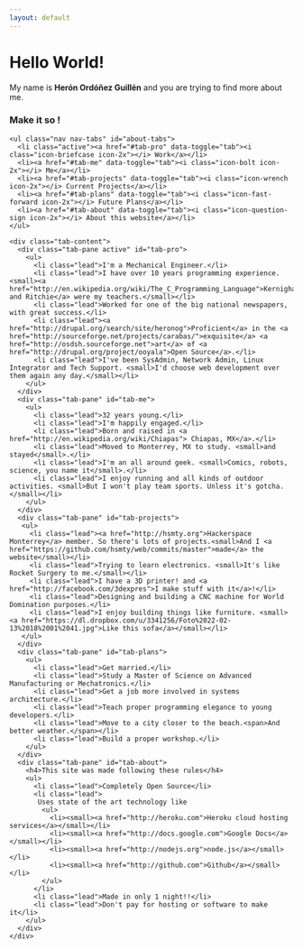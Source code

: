 ```yaml
---
layout: default
---
```

<div class="row">
  <div class="span10 offset1">
    <h1>Hello World!</h1>
    <p class="lead">My name is <strong>Herón Ordóñez Guillén</strong> and you are trying to find more about me.</p>
    <h3 class="text-center">Make it so !</h3>
  </div>
</div>
<div class="row">
  <div class="span10 offset1">
    
    <ul class="nav nav-tabs" id="about-tabs">
      <li class="active"><a href="#tab-pro" data-toggle="tab"><i class="icon-briefcase icon-2x"></i> Work</a></li>
      <li><a href="#tab-me" data-toggle="tab"><i class="icon-bolt icon-2x"></i> Me</a></li>
      <li><a href="#tab-projects" data-toggle="tab"><i class="icon-wrench icon-2x"></i> Current Projects</a></li>
      <li><a href="#tab-plans" data-toggle="tab"><i class="icon-fast-forward icon-2x"></i> Future Plans</a></li>
      <li><a href="#tab-about" data-toggle="tab"><i class="icon-question-sign icon-2x"></i> About this website</a></li>
    </ul>
    
    <div class="tab-content">
      <div class="tab-pane active" id="tab-pro">
        <ul>
          <li class="lead">I'm a Mechanical Engineer.</li>
          <li class="lead">I have over 10 years programming experience. <small><a href="http://en.wikipedia.org/wiki/The_C_Programming_Language">Kernighan and Ritchie</a> were my teachers.</small></li>
          <li class="lead">Worked for one of the big national newspapers, with great success.</li>
          <li class="lead"><a href="http://drupal.org/search/site/heronog">Proficient</a> in the <a href="http://sourceforge.net/projects/carabas/">exquisite</a> <a href="http://osdsh.sourceforge.net">art</a> of <a href="http://drupal.org/project/ooyala">Open Source</a>.</li>
          <li class="lead">I've been SysAdmin, Network Admin, Linux Integrator and Tech Support. <small>I'd choose web development over them again any day.</small></li>
        </ul>
      </div>
      <div class="tab-pane" id="tab-me">
        <ul>
          <li class="lead">32 years young.</li>
          <li class="lead">I'm happily engaged.</li>
          <li class="lead">Born and raised in <a href="http://en.wikipedia.org/wiki/Chiapas"> Chiapas, MX</a>.</li>
          <li class="lead">Moved to Monterrey, MX to study. <small>and stayed</small>.</li>
          <li class="lead">I'm an all around geek. <small>Comics, robots, science, you name it</small>.</li>
          <li class="lead">I enjoy running and all kinds of outdoor activities. <small>But I won't play team sports. Unless it's gotcha.</small></li>
        </ul>
      </div>
      <div class="tab-pane" id="tab-projects">
       <ul>
         <li class="lead"><a href="http://hsmty.org">Hackerspace Monterrey</a> member. So there's lots of projects.<small>And I <a href="https://github.com/hsmty/web/commits/master">made</a> the website</small></li>
         <li class="lead">Trying to learn electronics. <small>It's like Rocket Surgery to me.</small></li>
         <li class="lead">I have a 3D printer! and <a href="http://facebook.com/3dexpres">I make stuff with it</a>!</li>
         <li class="lead">Designing and building a CNC machine for World Domination purposes.</li>
         <li class="lead">I enjoy building things like furniture. <small><a href="https://dl.dropbox.com/u/3341256/Foto%2022-02-13%2018%2001%2041.jpg">Like this sofa</a></small></li>
       </ul>
      </div>
      <div class="tab-pane" id="tab-plans">
        <ul>
          <li class="lead">Get married.</li>
          <li class="lead">Study a Master of Science on Advanced Manufacturing or Mechatronics.</li>
          <li class="lead">Get a job more involved in systems architecture.</li>
          <li class="lead">Teach proper programming elegance to young developers.</li>
          <li class="lead">Move to a city closer to the beach.<span>And better weather.</span></li>
          <li class="lead">Build a proper workshop.</li>
        </ul>
      </div>
      <div class="tab-pane" id="tab-about">
        <h4>This site was made following these rules</h4>
        <ul>
          <li class="lead">Completely Open Source</li>
          <li class="lead">
           Uses state of the art technology like
            <ul>
              <li><small><a href="http://heroku.com">Heroku cloud hosting services</a></small></li>
              <li><small><a href="http://docs.google.com">Google Docs</a></small></li>
              <li><small><a href="http://nodejs.org">node.js</a></small></li>
              <li><small><a href="http://github.com">Github</a></small></li>
            </ul>
          </li>
          <li class="lead">Made in only 1 night!!</li>
          <li class="lead">Don't pay for hosting or software to make it</li>
        </ul>
      </div>
    </div>
  </div>
</div>
